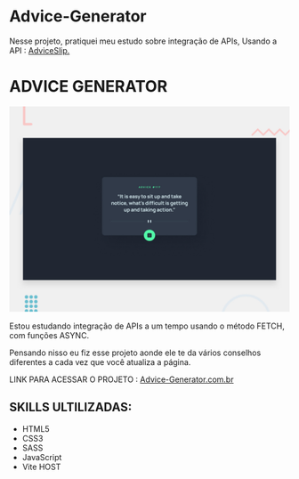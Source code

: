 # Advice-Generator
Nesse projeto, pratiquei meu estudo sobre integração de APIs, Usando a API : <a href="https://api.adviceslip.com/">AdviceSlip.</a>

<h1>ADVICE GENERATOR</h1>

![Design preview for the Advice generator app coding challenge](./images/desktop-preview.jpg)


<p>Estou estudando integração de APIs a um tempo usando o método FETCH, com funções ASYNC.</p>
<p>Pensando nisso eu fiz esse projeto aonde ele te da vários conselhos diferentes a cada vez que você atualiza a página.</p>
<p> LINK PARA ACESSAR O PROJETO : <a href="advice-generator-pedro.netlify.app">Advice-Generator.com.br</a> </p>


<h2>SKILLS ULTILIZADAS:</h2>
<ul>
<li> HTML5
<li> CSS3
<li> SASS
<li> JavaScript
<li> Vite HOST
</ul>
